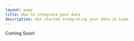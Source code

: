 ```yaml
---
layout: page
title: How to integrate your data
description: Get started integrating your data in Loom.
---
```

Coming Soon!
